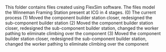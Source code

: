 This folder contains files created using FlexSim software. 
The files model the Winneman Framing Station present at ICG in 4 stages. 
(0) The current process
(1) Moved the component builder station closer, redesigned the sub-component builder station 
(2) Moved the component builder station closer, redesigned the sub-component builder station, changed the worker pathing to eliminate climbing over the component
(3) Moved the component builder station closer, redesigned the sub-component builder station, changed the worker pathing to eliminate climbing over the component
